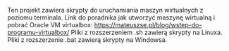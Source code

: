 Ten projekt zawiera skrypty do uruchamiania maszyn wirtualnych z poziomu terminala.
Link do poradnika jak utworzyć maszynę wirtualną i pobrać Oracle VM virtualbox: https://mateuszse.pl/blog/wstep-do-programu-virtualbox/
Pliki z rozszerzeniem .sh zawierą skrypty na Linuxa.
Pliki z rozszerzenie .bat zawierą skrypty na Windowsa.
